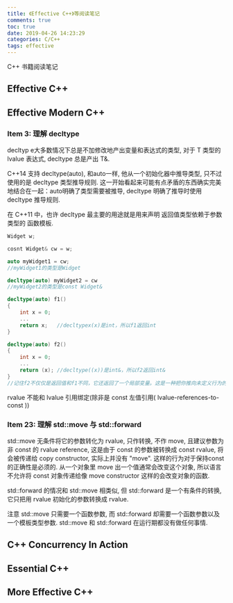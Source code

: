```yaml
---
title: 《Effective C++》等阅读笔记
comments: true
toc: true
date: 2019-04-26 14:23:29
categories: C/C++
tags: effective
---
```


C++ 书籍阅读笔记

<!--more-->

## Effective C++

## Effective Modern C++

### Item 3: 理解 decltype

decltyp e大多数情况下总是不加修改地产出变量和表达式的类型, 对于 T 类型的 lvalue 表达式, decltype 总是产出 T&.

C++14 支持 decltype(auto), 和auto一样, 他从一个初始化器中推导类型, 只不过使用的是 decltype 类型推导规则. 这一开始看起来可能有点矛盾的东西确实完美地结合在一起：auto明确了类型需要被推导, decltype 明确了推导时使用 decltype 推导规则.

在 C++11 中，也许 decltype 最主要的用途就是用来声明 返回值类型依赖于参数类型的 函数模板.

``` c++
Widget w;

cosnt Widget& cw = w;

auto myWidget1 = cw;
//myWidget1的类型是Widget

decltype(auto) myWidget2 = cw
//myWidget2的类型是const Widget&

decltype(auto) f1()
{
    int x = 0;
    ...
    return x;   //decltypex(x)是int，所以f1返回int
}

decltype(auto) f2()
{
    int x = 0;
    ...
    return (x); //decltype((x))是int&，所以f2返回int&
}
//记住f2不仅仅是返回值和f1不同，它还返回了一个局部变量。这是一种把你推向未定义行为的陷阱代码
```

rvalue 不能和 lvalue 引用绑定(除非是 const 左值引用( lvalue-references-to-const ))

### Item 23: 理解 std::move 与 std::forward

std::move 无条件将它的参数转化为 rvalue, 只作转换, 不作 move, 且建议参数为非 const 的 rvalue reference, 这是由于 const 的参数被转换成 const rvalue, 将会被传递给 copy constructor, 实际上并没有 "move". 这样的行为对于保持const 的正确性是必须的. 从一个对象里 move 出一个值通常会改变这个对象, 所以语言不允许将 const 对象传递给像 move constructor 这样的会改变对象的函数.

std::forward 的情况和 std::move 相类似, 但 std::forward 是一个有条件的转换, 它只把用 rvalue 初始化的参数转换成 rvalue.

注意 std::move 只需要一个函数参数, 而 std::forward 却需要一个函数参数以及一个模板类型参数. std::move 和 std::forward 在运行期都没有做任何事情.

## C++ Concurrency In Action

## Essential C++

## More Effective C++

